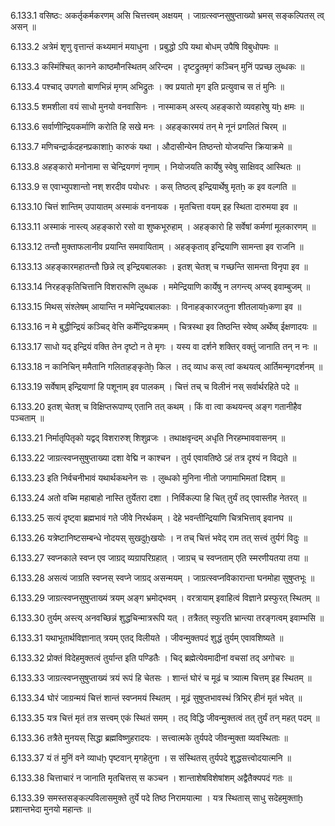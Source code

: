 6.133.1
वसिष्ठः:
अकर्तृकर्मकरणम् असि चित्तत्त्वम् अक्षयम् ।
जाग्रत्स्वप्नसुषुप्ताख्यो भ्रमस् सङ्कल्पितस् त्व् असन् ॥


6.133.2
अत्रेमं शृणु वृत्तान्तं कथ्यमानं मयाधुना ।
प्रबुद्धो ऽपि यथा बोधम् उपैषि विबुधोपमः ॥


6.133.3
कस्मिंश्चित् कानने काष्ठमौनस्थितम् अरिन्दम ।
दृष्टद्रुतमृगं कञ्चिन् मुनिं पप्रच्छ लुब्धकः ॥


6.133.4
पश्चाद् उपगतो बाणभिन्नं मृगम् अभिद्रुतः ।
क्व प्रयातो मृग इति प्रत्युवाच स तं मुनिः ॥


6.133.5
शमशीला वयं साधो मुनयो वनवासिनः ।
नास्माकम् अस्त्य् अहङ्कारो व्यवहारेषु यẖ क्षमः ॥


6.133.6
सर्वाणीन्द्रियकर्माणि करोति हि सखे मनः ।
अहङ्कारमयं तन् मे नूनं प्रगलितं चिरम् ॥


6.133.7
मणिचन्द्रार्कदहनप्रकाशाẖ कारुकं यथा ।
औदासीन्येन तिष्ठन्तो योजयन्ति क्रियाक्रमे ॥


6.133.8
अहङ्कारो मनोनामा स चेन्द्रियगणं नृणाम् ।
नियोजयति कार्येषु स्वेषु साक्षिवद् आस्थितः ॥


6.133.9
स एवाभ्युपशान्तो नश् शरदीव पयोधरः ।
कस् तिष्ठत्व् इन्द्रियार्थेषु मृतẖ क इव वल्गति ॥


6.133.10
चित्तं शान्तिम् उपायातम् अस्माकं वननायक ।
मृतचित्ता वयम् इह स्थिता दारुमया इव ॥


6.133.11
अस्माकं नास्त्य् अहङ्कारो रसो वा शुष्कभूरुहाम् ।
अहङ्कारो हि सर्वेषां कर्मणां मूलकारणम् ॥


6.133.12
तन्तौ मुक्ताफलानीव प्रयान्ति समवायिताम् ।
अहङ्कृताव् इन्द्रियाणि सामन्ता इव राजनि ॥


6.133.13
अहङ्कारमहातन्तौ छिन्ने त्व् इन्द्रियबालकाः ।
इतश् चेतश् च गच्छन्ति सामन्ता विनृपा इव ॥


6.133.14
निरहङ्कृतिचित्तानि विशरारूणि लुब्धक ।
ममेन्द्रियाणि कार्येषु न लगन्त्य् अप्स्व् इवाम्बुजम् ॥


6.133.15
मिथस् संश्लेषम् आयान्ति न ममेन्द्रियबालकाः ।
विनाहङ्कारजतुना शीतलायẖकणा इव ॥


6.133.16
न मे बुद्धीन्द्रियं कञ्चिद् वेत्ति कर्मेन्द्रियक्रमम् ।
चित्रस्था इव तिष्ठन्ति स्वेष्व् अर्थेष्व् ईक्षणादयः ॥


6.133.17
साधो यद् इन्द्रियं वक्ति तेन दृष्टो न ते मृगः ।
यस्य वा दर्शने शक्तिर् वक्तुं जानाति तन् न नः ॥


6.133.18
न कानिचिन् ममैतानि गलिताहङ्कृतेẖ किल ।
तद् व्याध कस् त्वां कथयत्व् आर्तिमन्मृगदर्शनम् ॥


6.133.19
सर्वेषाम् इन्द्रियाणां हि पशूनाम् इव पालकम् ।
चित्तं तच् च विलीनं नस् सर्वार्थरहिते पदे ॥


6.133.20
इतश् चेतश् च विक्षिप्तरूपाण्य् एतानि तत् कथम् ।
किं वा त्वा कथयन्त्व् अङ्ग गतानीहैव पञ्चताम् ॥


6.133.21
निर्मातृपितृको यद्वद् विशरारुश् शिशुव्रजः ।
तथाक्षवृन्दम् अधृति निरहम्भाववासनम् ॥


6.133.22
जाग्रत्स्वप्नसुषुप्ताख्या दशा वेद्मि न काश्चन ।
तुर्य एवावतिष्ठे ऽहं तत्र दृश्यं न विद्यते ॥


6.133.23
इति निर्वचनीभावं यथार्थकथनेन सः ।
लुब्धको मुनिना नीतो जगामाभिमतां दिशम् ॥


6.133.24
अतो वच्मि महाबाहो नास्ति तुर्येतरा दशा ।
निर्विकल्पा हि चित् तुर्यं तद् एवास्तीह नेतरत् ॥


6.133.25
सत्यं दृष्ट्वा ब्रह्मभावं गते जीवे निरर्थकम् ।
देहे भवन्तीन्द्रियाणि चित्रभित्ताव् इवानघ ॥


6.133.26
यत्रेष्टानिष्टसम्बन्धे नोदयस् सुखदुẖखयोः ।
न तच् चित्तं भवेद् राम तत् सत्त्वं तुर्यगं विदुः ॥


6.133.27
स्वप्नकाले स्वप्न एव जाग्रद् व्यग्रापरिग्रहात् ।
जाग्रच् च स्वप्नताम् एति स्मरणीयतया तया ॥


6.133.28
असत्यं जाग्रति स्वप्नस् स्वप्ने जाग्रद् असन्मयम् ।
जाग्रत्स्वप्नविकारान्ता घनमोहा सुषुप्तभूः ॥


6.133.29
जाग्रत्स्वप्नसुषुप्ताख्यं त्रयम् अङ्ग भ्रमोद्भवम् ।
वरत्रायाम् इवाहित्वं विज्ञाने प्रस्फुरत् स्थितम् ॥


6.133.30
तुर्यम् अस्त्य् अनवच्छिन्नं शुद्धचिन्मात्ररूपि यत् ।
तत्रैतत् स्फुरति भ्रान्त्या तरङ्गत्वम् इवाम्भसि ॥


6.133.31
यथाभूतार्थविज्ञानात् त्रयम् एतद् विलीयते ।
जीवन्मुक्तपदं शुद्धं तुर्यम् एवावशिष्यते ॥


6.133.32
प्रोक्तं विदेहमुक्तत्वं तुर्यान्त इति पण्डितैः ।
चिद् ब्रह्मेत्येवमादीनां वचसां तद् अगोचरः ॥


6.133.33
जाग्रत्स्वप्नसुषुप्ताख्यं त्रयं रूपं हि चेतसः ।
शान्तं घोरं च मूढं च त्र्यात्म चित्तम् इह स्थितम् ॥


6.133.34
घोरं जाग्रन्मयं चित्तं शान्तं स्वप्नमयं स्थितम् ।
मूढं सुषुप्तभावस्थं त्रिभिर् हीनं मृतं भवेत् ॥


6.133.35
यत्र चित्तं मृतं तत्र सत्त्वम् एकं स्थितं समम् ।
तद् विद्धि जीवन्मुक्तत्वं तत् तुर्यं तन् महत् पदम् ॥


6.133.36
तत्रैते मुनयस् सिद्धा ब्रह्मविष्णुहरादयः ।
सत्त्वात्मके तुर्यपदे जीवन्मुक्ता व्यवस्थिताः ॥


6.133.37
यं तं मुनिं वने व्याधḫ पृष्टवान् मृगहेतुना ।
स संस्थितस् तुर्यपदे शुद्धसत्त्वोदयात्मनि ॥


6.133.38
चित्ताचारं न जानाति मृतचित्तस् स कञ्चन ।
शान्ताशेषविशेषांशम् अद्वैतैक्यपदं गतः ॥


6.133.39
समस्तसङ्कल्पविलासमुक्ते तुर्ये पदे तिष्ठ निरामयात्मा ।
यत्र स्थितास् साधु सदेहमुक्ताḫ प्रशान्तभेदा मुनयो महान्तः ॥

